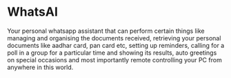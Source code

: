 # WhatsAI

Your personal whatsapp assistant that can perform certain things like managing and organising the documents received, retrieving your personal documents like aadhar card, pan card etc, setting up reminders, calling for a poll in a group for a particular time and showing its results, auto greetings on special occasions and most importantly remote controlling your PC from anywhere in this world.
